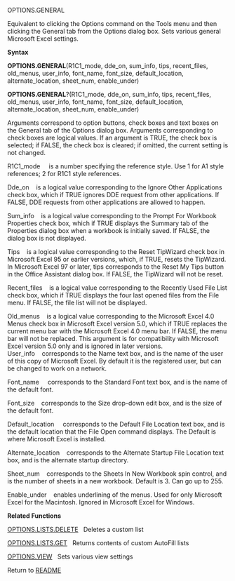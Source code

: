 OPTIONS.GENERAL

Equivalent to clicking the Options command on the Tools menu and then
clicking the General tab from the Options dialog box. Sets various
general Microsoft Excel settings.

**Syntax**

**OPTIONS.GENERAL**(R1C1\_mode, dde\_on, sum\_info, tips, recent\_files,
old\_menus, user\_info, font\_name, font\_size, default\_location,
alternate\_location, sheet\_num, enable\_under)

**OPTIONS.GENERAL**?(R1C1\_mode, dde\_on, sum\_info, tips,
recent\_files, old\_menus, user\_info, font\_name, font\_size,
default\_location, alternate\_location, sheet\_num, enable\_under)

Arguments correspond to option buttons, check boxes and text boxes on
the General tab of the Options dialog box. Arguments corresponding to
check boxes are logical values. If an argument is TRUE, the check box is
selected; if FALSE, the check box is cleared; if omitted, the current
setting is not changed.

R1C1\_mode&nbsp;&nbsp;&nbsp;&nbsp; is a number specifying the reference
style. Use 1 for A1 style references; 2 for R1C1 style references.

Dde\_on&nbsp;&nbsp;&nbsp;&nbsp;is a logical value corresponding to the
Ignore Other Applications check box, which if TRUE ignores DDE request
from other applications. If FALSE, DDE requests from other applications
are allowed to happen.

Sum\_info&nbsp;&nbsp;&nbsp;&nbsp;is a logical value corresponding to the
Prompt For Workbook Properties check box, which if TRUE displays the
Summary tab of the Properties dialog box when a workbook is initially
saved. If FALSE, the dialog box is not displayed.

Tips&nbsp;&nbsp;&nbsp;&nbsp;is a logical value corresponding to the
Reset TipWizard check box in Microsoft Excel 95 or earlier versions,
which, if TRUE, resets the TipWizard. In Microsoft Excel 97 or later,
tips corresponds to the Reset My Tips button in the Office Assistant
dialog box. If FALSE, the TipWizard will not be reset.

Recent\_files&nbsp;&nbsp;&nbsp;&nbsp;is a logical value corresponding to
the Recently Used File List check box, which if TRUE displays the four
last opened files from the File menu. If FALSE, the file list will not
be displayed.

Old\_menus&nbsp;&nbsp;&nbsp;&nbsp;is a logical value corresponding to
the Microsoft Excel 4.0 Menus check box in Microsoft Excel version 5.0,
which if TRUE replaces the current menu bar with the Microsoft Excel 4.0
menu bar. If FALSE, the menu bar will not be replaced. This argument is
for compatibility with Microsoft Excel version 5.0 only and is ignored
in later versions. User\_info&nbsp;&nbsp;&nbsp;&nbsp;corresponds to the
Name text box, and is the name of the user of this copy of Microsoft
Excel. By default it is the registered user, but can be changed to work
on a network.

Font\_name&nbsp;&nbsp;&nbsp;&nbsp; corresponds to the Standard Font text
box, and is the name of the default font.

Font\_size&nbsp;&nbsp;&nbsp;&nbsp;corresponds to the Size drop-down edit
box, and is the size of the default font.

Default\_location&nbsp;&nbsp;&nbsp;&nbsp; corresponds to the Default
File Location text box, and is the default location that the File Open
command displays. The Default is where Microsoft Excel is installed.

Alternate\_location&nbsp;&nbsp;&nbsp;&nbsp;corresponds to the Alternate
Startup File Location text box, and is the alternate startup directory.

Sheet\_num&nbsp;&nbsp;&nbsp;&nbsp;corresponds to the Sheets In New
Workbook spin control, and is the number of sheets in a new workbook.
Default is 3. Can go up to 255.

Enable\_under&nbsp;&nbsp;&nbsp;&nbsp;enables underlining of the menus.
Used for only Microsoft Excel for the Macintosh. Ignored in Microsoft
Excel for Windows.

**Related Functions**

[OPTIONS.LISTS.DELETE](OPTIONS.LISTS.DELETE.md)&nbsp;&nbsp;&nbsp;Deletes a custom list

[OPTIONS.LISTS.GET](OPTIONS.LISTS.GET.md)&nbsp;&nbsp;&nbsp;Returns contents of custom AutoFill
lists

[OPTIONS.VIEW](OPTIONS.VIEW.md)&nbsp;&nbsp;&nbsp;Sets various view settings



Return to [README](README.md)

